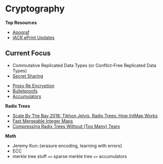 # Cryptography

**Top Resources**
* [Apograf](https://m.apograf.io/main)
* [IACR ePrint Updates](https://github.com/bozhu/IACRePrint)

## Current Focus

* Commutative Replicated Data Types (or Conflict-Free Replicated Data Types)
* [Secret Sharing](https://eprint.iacr.org/2016/929.pdf)
<!--    * with `futures`
    * look at the StakingSlasher struct wrapper in `aura` extension module -->
* [Proxy Re Encryption](https://www.nucypher.com/static/whitepapers/english.pdf)
* [Bulletproofs](https://crypto.stanford.edu/bulletproofs/)
* [Accumulators](https://github.com/cambrian/accumulator)

**Radix Trees**
* [Scale By The Bay 2018: Tikhon Jelvis, Radix Trees: How IntMap Works](https://www.youtube.com/watch?v=jh3V4X1izfQ)
* [Fast Mergeable Integer Maps](http://ittc.ku.edu/~andygill/papers/IntMap98.pdf)
* [Compressing Radix Trees Without (Too Many) Tears](https://medium.com/basecs/compressing-radix-trees-without-too-many-tears-a2e658adb9a0)

**Math**
* Jeremy Kun::{erasure encoding, learning with errors}
* ECC
* merkle tree stuff `=>` sparse merkle tree `=>` accumulators

